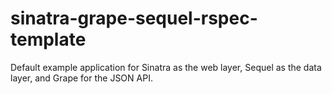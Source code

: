 # sinatra-grape-sequel-rspec-template
Default example application for Sinatra as the web layer, Sequel as the data layer, and Grape for the JSON API.
